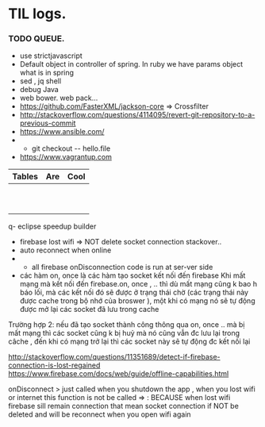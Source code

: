 # TIL logs.


### TODO QUEUE.
- use strictjavascript
- Default object in controller of spring. In ruby we have params object what is in spring
- sed , jq shell
- debug Java
- web bower. web pack…
- https://github.com/FasterXML/jackson-core   => Crossfilter
- http://stackoverflow.com/questions/4114095/revert-git-repository-to-a-previous-commit
- https://www.ansible.com/
- - git checkout -- hello.file
- https://www.vagrantup.com




| Tables                       |      Are                          |  Cool                     |
|------------------------------|-----------------------------------|---------------------------|
|                              |                                   |                           |
|                              |                                   |                           |
|                              |                                   |                           |
|                              |                                   |                           |
|                              |                                   |                           |
|                              |                                   |                           |
|                              |                                   |                           |
|                              |                                   |                           |
|                              |                                   |                           |
|                              |                                   |                           |



q- eclipse speedup builder
- firebase lost wifi => NOT delete socket connection stackover..
- auto reconnect when online 
- - all firebase onDisconnection code is run at ser-ver side
- các hàm on, once là các hàm tạo socket kết nối đến firebase 
Khi mất mạng mà kết nối  đến firebase.on, once , .. thì dù mất mạng cũng k bao h báo lối, mà các kết nối đó sẽ được ở trạng thái chờ (các trạng thái này được cache trong bộ nhớ của broswer ), một khi có mạng nó sẽ tự động được mở lại các socket đã lưu trong cache 

Trường hợp 2: nếu đã tạo socket thành công thông qua on, once .. mà bị mất mạng thì các socket cũng k bị huỷ mà nó cũng vẫn đc lưu lại trong câche , đến khi có mạng trở lại thì các socket này sẽ tự động đc kết nối lại 

http://stackoverflow.com/questions/11351689/detect-if-firebase-connection-is-lost-regained
https://www.firebase.com/docs/web/guide/offline-capabilities.html

onDisconnect > just called when you shutdown the app , when you lost wifi or internet this function is not be called => : BECAUSE when lost wifi firebase sill remain connection that mean socket connection if NOT be deleted and will be reconnect when you open wifi again
